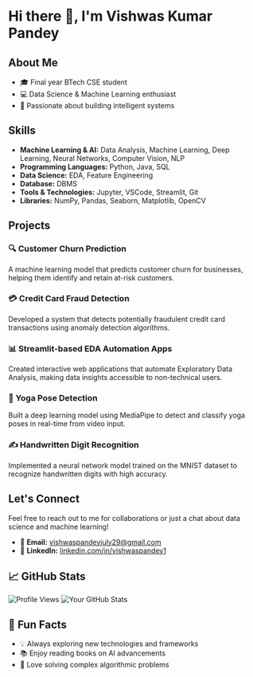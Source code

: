 # Hi there 👋, I'm Vishwas Kumar Pandey

## About Me
- 🎓 Final year BTech CSE student
- 💻 Data Science & Machine Learning enthusiast
- 🧠 Passionate about building intelligent systems

## Skills
- **Machine Learning & AI:** Data Analysis, Machine Learning, Deep Learning, Neural Networks, Computer Vision, NLP
- **Programming Languages:** Python, Java, SQL
- **Data Science:** EDA, Feature Engineering
- **Database:** DBMS
- **Tools & Technologies:** Jupyter, VSCode, Streamlit, Git
- **Libraries:** NumPy, Pandas, Seaborn, Matplotlib, OpenCV

## Projects

### 🔍 Customer Churn Prediction
A machine learning model that predicts customer churn for businesses, helping them identify and retain at-risk customers.

### 💳 Credit Card Fraud Detection
Developed a system that detects potentially fraudulent credit card transactions using anomaly detection algorithms.

### 📊 Streamlit-based EDA Automation Apps
Created interactive web applications that automate Exploratory Data Analysis, making data insights accessible to non-technical users.

### 🧘 Yoga Pose Detection
Built a deep learning model using MediaPipe to detect and classify yoga poses in real-time from video input.

### ✍️ Handwritten Digit Recognition
Implemented a neural network model trained on the MNIST dataset to recognize handwritten digits with high accuracy.

## Let's Connect
Feel free to reach out to me for collaborations or just a chat about data science and machine learning!

- 📧 **Email:** [vishwaspandeyjuly29@gmail.com](mailto:vishwaspandeyjuly29@gmail.com)
- 💼 **LinkedIn:** [linkedin.com/in/vishwaspandey1](https://www.linkedin.com/in/vishwaspandey1)

## 📈 GitHub Stats

![Profile Views](https://komarev.com/ghpvc/?username=vishwasbhairab)
![Your GitHub Stats](https://github-readme-stats.vercel.app/api?username=vishwasbhairab&show_icons=true&theme=radical)

## 🚀 Fun Facts
- 💡 Always exploring new technologies and frameworks
- 📚 Enjoy reading books on AI advancements
- 🧩 Love solving complex algorithmic problems
